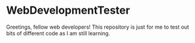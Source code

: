 # WebDevelopmentTester
Greetings, fellow web developers! This repository is just for me to test out bits of different code as I am still learning.
